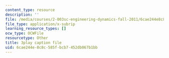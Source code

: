 ```yaml
---
content_type: resource
description: ''
file: /media/courses/2-003sc-engineering-dynamics-fall-2011/6cae244e8c8c585fbcb7452db067b1bb_p9DHjoLS3GA.vtt
file_type: application/x-subrip
learning_resource_types: []
ocw_type: OCWFile
resourcetype: Other
title: 3play caption file
uid: 6cae244e-8c8c-585f-bcb7-452db067b1bb
---
```

